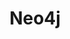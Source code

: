 ---
title: Neo4j
isOfficial: true
categories:
  - database
docs:
  - id: java
    url: https://www.testcontainers.org/modules/databases/neo4j/
    example: |
      ```
      var neo4j = new Neo4jContainer<>(DockerImageName.parse("neo4j:4.4"));
      neo4j.start();
      ```
  - id: go
    url: https://golang.testcontainers.org/modules/neo4j/
    example: |
      ```
      container, err := neo4j.StartContainer(ctx,
        neo4j.WithAdminPassword("letmein!"),
        neo4j.WithLabsPlugin(neo4j.Apoc),
      )
      ```
  - id: dotnet
    url: https://dotnet.testcontainers.org/modules/
    example: |
      ```
      ```
  - id: nodejs
    url: https://node.testcontainers.org/modules/neo4j/
    example: |
      ```
      ```
description: |
  A graph database management system
---